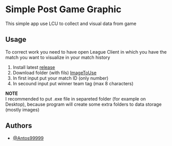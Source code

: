 
# Simple Post Game Graphic

This simple app use LCU to collect and visual data from game




## Usage

To correct work you need to have open League Client in which you have the match you want to visualize in your match history
1. Install latest [release](https://github.com/Antos99999/LCU/releases/latest)
2. Download folder (with fils) [ImageToUse](https://github.com/Antos99999/LCU/tree/master/ImageToUse)
3. In first input put your match ID (only number)
4. In secound input put winner team tag (max 8 characters)

**NOTE**\
I recommended to put .exe file in separeted folder (for example on Desktop), because program will create some extra folders to  data storage (mostly images)

## Authors

- [@Antos99999](https://www.github.com/Antos99999)

